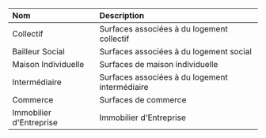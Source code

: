 | Nom | Description |
| :--- | :--- |
| Collectif | Surfaces associées à du logement collectif|
| Bailleur Social | Surfaces associées à du logement social|
| Maison Individuelle | Surfaces de maison individuelle|
| Intermédiaire | Surfaces associées à du logement intermédiaire|
| Commerce | Surfaces de commerce|
| Immobilier d'Entreprise | Immobilier d'Entreprise|